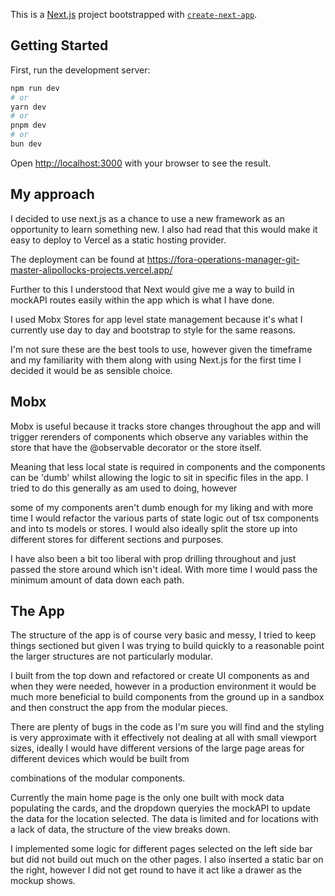 This is a [Next.js](https://nextjs.org) project bootstrapped with [`create-next-app`](https://nextjs.org/docs/app/api-reference/cli/create-next-app).

## Getting Started

First, run the development server:

```bash
npm run dev
# or
yarn dev
# or
pnpm dev
# or
bun dev
```

Open [http://localhost:3000](http://localhost:3000) with your browser to see the result.

## My approach

I decided to use next.js as a chance to use a new framework as an opportunity to learn something new. I also had read that this would make it easy to deploy to Vercel as a static hosting provider.

The deployment can be found at https://fora-operations-manager-git-master-alipollocks-projects.vercel.app/

Further to this I understood that Next would give me a way to build in mockAPI routes easily within the app which is what I have done.

I used Mobx Stores for app level state management because it's what I currently use day to day and bootstrap to style for the same reasons.

I'm not sure these are the best tools to use, however given the timeframe and my familiarity with them along with using Next.js for the first time I decided it would be as sensible choice.

## Mobx

Mobx is useful because it tracks store changes throughout the app and will trigger rerenders of components which observe any variables within the store that have the @observable decorator or the store itself.

Meaning that less local state is required in components and the components can be 'dumb' whilst allowing the logic to sit in specific files in the app. I tried to do this generally as am used to doing, however

some of my components aren't dumb enough for my liking and with more time I would refactor the various parts of state logic out of tsx components and into ts models or stores. I would also ideally split the store up into different stores for different sections and purposes.

I have also been a bit too liberal with prop drilling throughout and just passed the store around which isn't ideal. With more time I would pass the minimum amount of data down each path.

## The App

The structure of the app is of course very basic and messy, I tried to keep things sectioned but given I was trying to build quickly to a reasonable point the larger structures are not particularly modular.

I built from the top down and refactored or create UI components as and when they were needed, however in a production environment it would be much more beneficial to build components from the ground up in a sandbox and then construct the app from the modular pieces.

There are plenty of bugs in the code as I'm sure you will find and the styling is very approximate with it effectively not dealing at all with small viewport sizes, ideally I would have different versions of the large page areas for different devices which would be built from

combinations of the modular components.

Currently the main home page is the only one built with mock data populating the cards, and the dropdown queryies the mockAPI to update the data for the location selected. The data is limited and for locations with a lack of data, the structure of the view breaks down.

I implemented some logic for different pages selected on the left side bar but did not build out much on the other pages. I also inserted a static bar on the right, however I did not get round to have it act like a drawer as the mockup shows.
